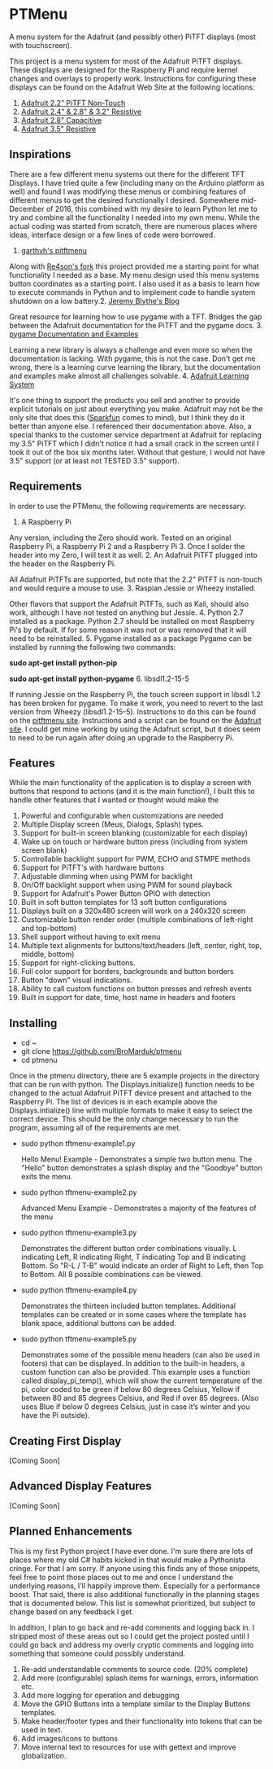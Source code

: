 # PTMenu

A menu system for the Adafruit (and possibly other) PiTFT displays (most with touchscreen).

This project is a menu system for most of the Adafruit PiTFT displays. These displays are designed for the Raspberry Pi and require kernel changes and overlays to properly work. Instructions for configuring these displays can be found on the Adafruit Web Site at the following locations:

1. [Adafruit 2.2" PiTFT Non-Touch](https://learn.adafruit.com/adafruit-2-2-pitft-hat-320-240-primary-display-for-raspberry-pi/easy-install?view=all)
2. [Adafruit 2.4" & 2.8" & 3.2" Resistive](https://learn.adafruit.com/adafruit-pitft-28-inch-resistive-touchscreen-display-raspberry-pi/downloads?view=all)
3. [Adafruit 2.8" Capacitive](https://learn.adafruit.com/adafruit-2-8-pitft-capacitive-touch/easy-install?view=all)
4. [Adafruit 3.5" Resistive](https://learn.adafruit.com/adafruit-pitft-3-dot-5-touch-screen-for-raspberry-pi/easy-install?view=all)
 
## Inspirations

There are a few different menu systems out there for the different TFT Displays. I have tried quite a few (including many on the Arduino platform as well) and found I was modifying these menus or combining features of different menus to get the desired functionally I desired. Somewhere mid-December of 2016, this combined with my desire to learn Python let me to try and combine all the functionality I needed into my own menu.  While the actual coding was started from scratch, there are numerous places where ideas, interface design or a few lines of code were borrowed.  

1. [garthvh's pitftmenu](https://github.com/garthvh/pitftmenu)

  Along with [Re4son's fork](https://github.com/Re4son/pitftmenu) this project provided me a starting point for what functionality I needed as a base.  My menu design used this menu systems button coordinates as a starting point.  I also used it as a basis to learn how to execute commands in Python and to implement code to handle system shutdown on a low battery.2. [Jeremy Blythe's Blog](http://jeremyblythe.blogspot.com/2014/09/raspberry-pi-pygame-ui-basics.html)
  
  Great resource for learning how to use pygame with a TFT.  Bridges the gap between the Adafruit documentation for the PiTFT and the pygame docs.
3. [pygame Documentation and Examples](http://www.pygame.org/docs/)
  
  Learning a new library is always a challenge and even more so when the documentation is lacking.  With pygame, this is not the case.  Don't get me wrong, there is a learning curve learning the library, but the documentation and examples make almost all challenges solvable.
 4. [Adafruit Learning System](https://learn.adafruit.com/)

  It's one thing to support the products you sell and another to provide explicit tutorials on just about everything you make.  Adafruit may not be the only site that does this ([Sparkfun](learn.sparkfun.com) comes to mind), but I think they do it better than anyone else.  I referenced their documentation above.  Also, a special thanks to the customer service department at Adafruit for replacing my 3.5" PiTFT which I didn't notice it had a small crack in the screen until I took it out of the box six months later.  Without that gesture, I would not have 3.5" support (or at least not TESTED 3.5" support).

## Requirements

In order to use the PTMenu, the following requirements are necessary:

1. A Raspberry Pi
  
  Any version, including the Zero should work.  Tested on an original Raspberry Pi, a Raspberry Pi 2 and a Raspberry Pi 3.  Once I solder the header into my Zero, I will test it as well.
2. An Adafruit PiTFT plugged into the header on the Raspberry Pi.
  
  All Adafruit PiTFTs are supported, but note that the 2.2" PiTFT is non-touch and would require a mouse to use.
3. Raspian Jessie or Wheezy installed.   
  
  Other flavors that support the Adafruit PiTFTs, such as Kali, should also work, although I have not tested on anything but Jessie.
4. Python 2.7 installed as a package.
  Python 2.7 should be installed on most Raspberry Pi's by default.  If for some reason it was not or was removed that it will need to be reinstalled. 
5. Pygame installed as a package
  Pygame can be installed by running the following two commands:
  
  <b>sudo apt-get install python-pip</b>

  <b>sudo apt-get install python-pygame</b>
6. libsdl1.2-15-5

  If running Jessie on the Raspberry Pi, the touch screen support in libsdl 1.2 has been broken for pygame.  To make it work, you need to revert to the last version from Wheezy (libsdl1.2-15-5).  Instructions to do this can be found on the [pitftmenu site](https://github.com/garthvh/pitftmenu).  Instructions and a script can be found on the [Adafruit site](https://learn.adafruit.com/adafruit-pitft-28-inch-resistive-touchscreen-display-raspberry-pi/pitft-pygame-tips).  I could get mine working by using the Adafruit script, but it does seem to need to be run again after doing an upgrade to the Raspberry Pi.

## Features

While the main functionality of the application is to display a screen with buttons that respond to actions (and it is the main function!), I built this to handle other features that I wanted or thought would make the 
1. Powerful and configurable when customizations are needed
2. Multiple Display screen (Meus, Dialogs, Splash) types.
3. Support for built-in screen blanking (customizable for each display)
4. Wake up on touch or hardware button press (including from system screen blank)
5. Controllable backlight support for PWM, ECHO and STMPE methods
6. Support for PiTFT's with hardware buttons
7. Adjustable dimming when using PWM for backlight
8. On/Off backlight support when using PWM for sound playback
9. Support for Adafruit's Power Button GPIO with detection
10. Built in soft button templates for 13 soft button configurations
11. Displays built on a 320x480 screen will work on a 240x320 screen
12. Customizable button render order (multiple combinations of left-right and top-bottom)
13. Shell support without having to exit menu
14. Multiple text alignments for buttons/text/headers (left, center, right, top, middle, bottom)
15. Support for right-clicking buttons.
16. Full color support for borders, backgrounds and button borders
17. Button "down" visual indications.
18. Ability to call custom functions on button presses and refresh events
19. Built in support for date, time, host name in headers and footers

## Installing
+ cd ~
+ git clone https://github.com/BroMarduk/ptmenu
+ cd ptmenu

Once in the ptmenu directory, there are 5 example projects in the directory that can be run with python.  The Displays.initialize() function needs to be changed to the actual Adafruit PiTFT device present and attached to the Raspberry Pi.  The list of devices is in each example above the Displays.intialize() line with multiple formats to make it easy to select the correct device.  This should be the only change necessary to run the program, assuming all of the requirements are met.

+ sudo python tftmenu-example1.py

  Hello Menu! Example - Demonstrates a simple two button menu.  The "Hello" button demonstrates a splash display and the "Goodbye" button exits the menu.
  
+ sudo python tftmenu-example2.py

  Advanced Menu Example - Demonstrates a majority of the features of the menu
  
+ sudo python tftmenu-example3.py

  Demonstrates the different button order combinations visually.  L indicating Left, R indicating Right, T indicating Top and B indicating Bottom.  So "R-L / T-B" would indicate an order of Right to Left, then Top to Bottom.   All 8 possible combinations can be viewed.
  
+ sudo python tftmenu-example4.py

  Demonstrates the thirteen included button templates.   Additional templates can be created or in some cases where the template has blank space, additional buttons can be added.
  
+ sudo python tftmenu-example5.py

  Demonstrates some of the possible menu headers (can also be used in footers) that can be displayed.  In addition to the built-in headers, a custom function can also be provided.  This example uses a function called display_pi_temp(), which will show the current temperature of the pi, color coded to be green if below 80 degrees Celsius, Yellow if between 80 and 85 degrees Celsius, and Red if over 85 degrees.  (Also uses Blue if below 0 degrees Celsius, just in case it’s winter and you have the Pi outside).
 
## Creating First Display
[Coming Soon]

## Advanced Display Features
[Coming Soon]

## Planned Enhancements

This is my first Python project I have ever done.  I'm sure there are lots of places where my old C# habits kicked in that would make a Pythonista cringe.  For that I am sorry.  If anyone using this finds any of those snippets, feel free to point those places out to me and once I understand the underlying reasons, I'll happily improve them.  Especially for a performance boost.  That said, there is also additional functionally in the planning stages that is documented below.  This list is somewhat prioritized, but subject to change based on any feedback I get.

In addition, I plan to go back and re-add comments and logging back in.   I stripped most of these areas out so I could get the project posted until I could go back and address my overly cryptic comments and logging into something that someone could possibly understand.

1. Re-add understandable comments to source code. (20% complete)
2. Add more (configurable) splash items for warnings, errors, information etc.
3. Add more logging for operation and debugging
4. Move the GPIO Buttons into a template similar to the Display Buttons templates.
4. Make header/footer types and their functionality into tokens that can be used in text.
5. Add images/icons to buttons
6. Move internal text to resources for use with gettext and improve globalization.
